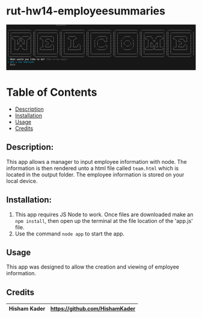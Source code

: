 # rut-hw14-employeesummaries

![AppScreenShot](./assets/images/emplyeeApp.jpg)
 
# Table of Contents
* [Description](#Description)
* [Installation](#installation)
* [Usage](#usage)
* [Credits](#credits)

 ## Description: 
 This app allows a manager to input employee information with node.  The information is then rendered unto a html file called `team.html` which is located in 
 the output folder.
 The employee information is stored on your local device.
    
 ## Installation:
 
 1. This app requires JS Node to work.  Once files are downloaded make an `npm install`, then open up the terminal at the file location of the 'app.js' file.
 1. Use the command `node app` to start the app.
 
 ## Usage
 
 This app was designed to allow the creation and viewing of employee information.
 
 ## Credits
 | Hisham Kader| https://github.com/HishamKader|
 |----------------|-------------------|
